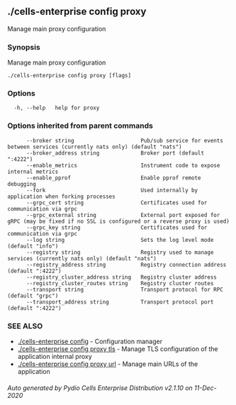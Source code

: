 ## ./cells-enterprise config proxy

Manage main proxy configuration

### Synopsis

Manage main proxy configuration

```
./cells-enterprise config proxy [flags]
```

### Options

```
  -h, --help   help for proxy
```

### Options inherited from parent commands

```
      --broker string                     Pub/sub service for events between services (currently nats only) (default "nats")
      --broker_address string             Broker port (default ":4222")
      --enable_metrics                    Instrument code to expose internal metrics
      --enable_pprof                      Enable pprof remote debugging
      --fork                              Used internally by application when forking processes
      --grpc_cert string                  Certificates used for communication via grpc
      --grpc_external string              External port exposed for gRPC (may be fixed if no SSL is configured or a reverse proxy is used)
      --grpc_key string                   Certificates used for communication via grpc
      --log string                        Sets the log level mode (default "info")
      --registry string                   Registry used to manage services (currently nats only) (default "nats")
      --registry_address string           Registry connection address (default ":4222")
      --registry_cluster_address string   Registry cluster address
      --registry_cluster_routes string    Registry cluster routes
      --transport string                  Transport protocol for RPC (default "grpc")
      --transport_address string          Transport protocol port (default ":4222")
```

### SEE ALSO

* [./cells-enterprise config](./cells-enterprise-config)	 - Configuration manager
* [./cells-enterprise config proxy tls](./cells-enterprise-config-proxy-tls)	 - Manage TLS configuration of the application internal proxy
* [./cells-enterprise config proxy url](./cells-enterprise-config-proxy-url)	 - Manage main URLs of the application

###### Auto generated by Pydio Cells Enterprise Distribution v2.1.10 on 11-Dec-2020
